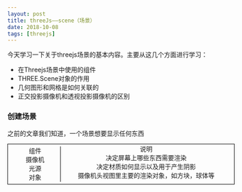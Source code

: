 ```yaml
---
layout: post
title: threeJs——scene（场景）
date: 2018-10-08
tags: [threejs]
---
```


今天学习一下关于threejs场景的基本内容。主要从这几个方面进行学习：

- 在Threejs场景中使用的组件
- THREE.Scene对象的作用
- 几何图形和网格是如何关联的
- 正交投影摄像机和透视投影摄像机的区别

### 创建场景

之前的文章我们知道，一个场景想要显示任何东西

<!DOCTYPE html>
<html lang="en">
    <head>
        <title></title>
        <meta charset="UTF-8">
        <meta name="viewport" content="width=device-width, initial-scale=1">
        <link href="" rel="stylesheet">
    </head>
    <style>
        .little{
            /* display: flex; */
            width: 500px;
            height: auto;
            padding: 5px;
            border: 1px solid black;
        }
        .item{
            display: flex;
            list-style: none;
            flex-direction: row;
        }
        .littleItem1 {
            width: 100px;
            text-align: center;
            font-size: 14px;
            line-height: 12px;
            padding: 4px 8px 4px 8px;
            /* margin-bottom: 1px solid black; */
            border-right: 1px solid black;
        }
        .littleItem2 {
            width: 400px;
            text-align: center;
            font-size: 14px;
            line-height: 12px;
        }
    </style>
    <body>
            <div class="wrapper">
                    <ul class="little">
                        <li class="item">
                            <div class="littleItem1">组件</div>
                            <div class="littleItem2">说明</div>
                        </li>
                        <li class="item">
                            <div class="littleItem1">摄像机</div>
                            <div class="littleItem2">决定屏幕上哪些东西需要渲染</div>
                        </li>
                        <li class="item">
                            <div class="littleItem1">光源</div>
                            <div class="littleItem2">决定材质如何显示以及用于产生阴影</div>
                        </li>
                        <li class="item">
                            <div class="littleItem1">对象</div>
                            <div class="littleItem2">摄像机头视图里主要的渲染对象，如方块，球体等</div>
                        </li>
                    </ul>
                </div>
    </body>
</html>